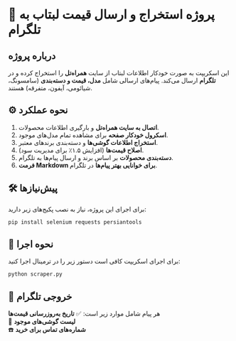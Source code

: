 # 📌 پروژه استخراج و ارسال قیمت لبتاب به تلگرام

## درباره پروژه
این اسکریپت به صورت خودکار اطلاعات لبتاب از سایت **همراه‌تل** را استخراج کرده و در **تلگرام** ارسال می‌کند. پیام‌های ارسالی شامل **مدل، قیمت و دسته‌بندی** (سامسونگ، شیائومی، آیفون، متفرقه) هستند.

## ⚙️ نحوه عملکرد
1. **اتصال به سایت همراه‌تل** و بارگیری اطلاعات محصولات.
2. **اسکرول خودکار صفحه** برای مشاهده تمام مدل‌های موجود.
3. **استخراج اطلاعات گوشی‌ها** و دسته‌بندی برندهای معتبر.
4. **اصلاح قیمت‌ها** (افزایش ۱.۵٪ برای مدیریت سود).
5. **دسته‌بندی محصولات** بر اساس برند و ارسال پیام‌ها به تلگرام.
6. **فرمت Markdown برای خوانایی بهتر پیام‌ها** در تلگرام.

## 🛠️ پیش‌نیازها
برای اجرای این پروژه، نیاز به نصب پکیج‌های زیر دارید:
```sh
pip install selenium requests persiantools
```

## 🚀 نحوه اجرا
برای اجرای اسکریپت کافی است دستور زیر را در ترمینال اجرا کنید:
```sh
python scraper.py
```

## 📲 خروجی تلگرام
هر پیام شامل موارد زیر است:
✅ **تاریخ به‌روزرسانی قیمت‌ها**  
📱 **لیست گوشی‌های موجود**  
☎️ **شماره‌های تماس برای خرید**  
